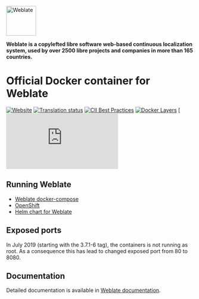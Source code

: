<a href="https://weblate.org/"><img alt="Weblate" src="https://s.weblate.org/cdn/Logo-Darktext-borders.png" height="80px" /></a>

**Weblate is a copylefted libre software web-based continuous localization system,
used by over 2500 libre projects and companies in more than 165 countries.**

# Official Docker container for Weblate

[![Website](https://img.shields.io/badge/website-weblate.org-blue.svg)](https://weblate.org/)
[![Translation status](https://hosted.weblate.org/widgets/weblate/-/svg-badge.svg)](https://hosted.weblate.org/engage/weblate/?utm_source=widget)
[![CII Best Practices](https://bestpractices.coreinfrastructure.org/projects/552/badge)](https://bestpractices.coreinfrastructure.org/projects/552)
[![Docker Layers](https://images.microbadger.com/badges/image/weblate/weblate.svg)](https://microbadger.com/images/weblate/weblate "Get your own image badge on microbadger.com")
[![Documenation][doc]

## Running Weblate

- [Weblate docker-compose](https://github.com/WeblateOrg/docker-compose)
- [OpenShift](https://docs.weblate.org/en/latest/admin/install/openshift.html)
- [Helm chart for Weblate](https://hub.helm.sh/charts/weblate/weblate)

## Exposed ports

In July 2019 (starting with the 3.7.1-6 tag), the containers is not running as
root. As a consequence this has lead to changed exposed port from 80 to 8080.

## Documentation

Detailed documentation is available in [Weblate documentation][doc].

[doc]: https://docs.weblate.org/en/latest/admin/install/docker.html
